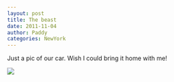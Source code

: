 ```yaml
--- 
layout: post 
title: The beast 
date: 2011-11-04
author: Paddy
categories: NewYork
---
```

Just a pic of our car. Wish I could bring it home with me!


![](https://lh6.ggpht.com/-IYuJTuflVsk/TrRioggLkOI/AAAAAAAACR0/h4Cr5-4ZOvA/IMAG0558.png)

